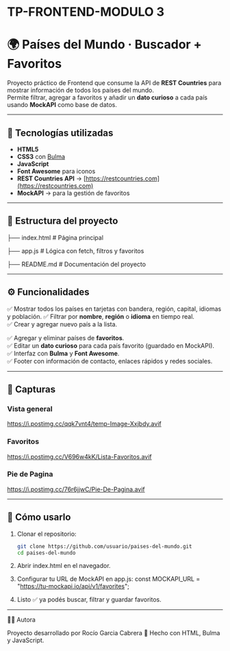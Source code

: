 # TP-FRONTEND-MODULO 3
# 🌍 Países del Mundo · Buscador + Favoritos

Proyecto práctico de Frontend que consume la API de **REST Countries** para mostrar información de todos los países del mundo.  
Permite filtrar, agregar a favoritos y añadir un **dato curioso** a cada país usando **MockAPI** como base de datos.

---

## 🚀 Tecnologías utilizadas
- **HTML5**  
- **CSS3** con [Bulma](https://bulma.io/)  
- **JavaScript**  
- **Font Awesome** para iconos  
- **REST Countries API** → [https://restcountries.com](https://restcountries.com)  
- **MockAPI** → para la gestión de favoritos  

---

## 📂 Estructura del proyecto
├── index.html      # Página principal

├── app.js          # Lógica con fetch, filtros y favoritos

├── README.md       # Documentación del proyecto


---

## ⚙️ Funcionalidades
✅ Mostrar todos los países en tarjetas con bandera, región, capital, idiomas y población.
✅ Filtrar por **nombre**, **región** o **idioma** en tiempo real.  
✅ Crear y agregar nuevo país a la lista. 

✅ Agregar y eliminar países de **favoritos**.  
✅ Editar un **dato curioso** para cada país favorito (guardado en MockAPI).  
✅ Interfaz con **Bulma** y **Font Awesome**.  
✅ Footer con información de contacto, enlaces rápidos y redes sociales.  

---

## 📸 Capturas
### Vista general
https://i.postimg.cc/qqk7vnt4/temp-Image-Xxjbdy.avif

### Favoritos
https://i.postimg.cc/V696w4kK/Lista-Favoritos.avif

### Pie de Pagina 
https://i.postimg.cc/76r6jjwC/Pie-De-Pagina.avif

---

## 🔑 Cómo usarlo
1. Clonar el repositorio:
   ```bash
   git clone https://github.com/usuario/paises-del-mundo.git
   cd paises-del-mundo
2.	Abrir index.html en el navegador.

3.	Configurar tu URL de MockAPI en app.js:
const MOCKAPI_URL = "https://tu-mockapi.io/api/v1/favorites";

4.	Listo ✅ ya podés buscar, filtrar y guardar favoritos.

---

👩‍💻 Autora

Proyecto desarrollado por Rocío Garcia Cabrera
💜 Hecho con HTML, Bulma y JavaScript.
